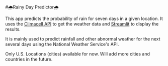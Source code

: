 #🌧️Rainy Day Predictor🌧️

This app predicts the probability of rain for seven days in a given location. It uses the [Climacell API](https://www.climacell.co/weather-api/) to get the weather data and [Streamlit](https://streamlit.io/) to display the results.

 It is mainly used to predict rainfall and other abnormal weather for the next several days using the National Weather Service's API.


Only U.S. Locations (cities) available for now. Will add more cities and countries in the future.

